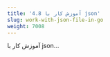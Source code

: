 ```yaml
---
title: '4.8 آموزش کار با json'
slug: work-with-json-file-in-go
weight: 7008
---
```


آموزش کار با json...